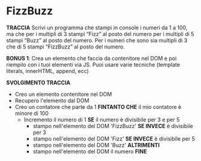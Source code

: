 # FizzBuzz

**TRACCIA**
Scrivi un programma che stampi in console i numeri da 1 a 100, ma che
per i multipli di 3 stampi “Fizz” al posto del numero
per i multipli di 5 stampi “Buzz” al posto del numero.
Per i numeri che sono sia multipli di 3 che di 5 stampi “FizzBuzz” al posto del numero.

**BONUS 1**:
Crea un elemento che faccia da contenitore nel DOM e poi riempilo con i tuoi elementi via JS.
Puoi usare varie tecniche (template literals, innerHTML, append, ecc)

**SVOLGIMENTO TRACCIA**

- Creo un elemento contenitore nel DOM
- Recupero l'elemento dal DOM
- Creo un contatore che parte da 1
  **FINTANTO CHE** il mio contatore è minore di 100
  - Incremento il numero di 1
    **SE** il numero è divisibile per 3 e per 5
    - stampo nell'elemento del DOM 'FizzBuzz'
      **SE INVECE** è divisibile per 3
    - stampo nell'elemento del DOM 'Fizz'
      **SE INVECE** è divisibile per 5
    - stampo nell'elemento del DOM 'Buzz'
      **ALTRIMENTI**
    - stampo nell'elemento del DOM il numero
      **FINE**
